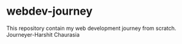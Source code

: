 # webdev-journey
This repository contain my web development journey from scratch.
<br>
Journeyer-Harshit Chaurasia
